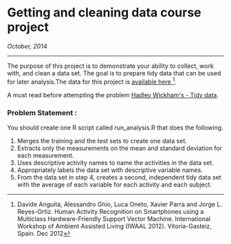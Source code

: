 # Getting and cleaning data course project
*October, 2014*
* * *

The purpose of this project is to demonstrate your ability to collect, work with, and clean a data set. The goal is to prepare tidy data that can be used for later analysis.The data for this project is [available here ](http://archive.ics.uci.edu/ml/datasets/Human+Activity+Recognition+Using+Smartphones) [^1]. 

A must read before attempting the problem [Hadley Wickham's - Tidy data](http://vita.had.co.nz/papers/tidy-data.pdf). 
### Problem Statement :

You should create one R script called run_analysis.R that does the following.    

1. Merges the training and the test sets to create one data set.
1. Extracts only the measurements on the mean and standard deviation for each measurement. 
1. Uses descriptive activity names to name the activities in the data set.
1. Appropriately labels the data set with descriptive variable names. 
1. From the data set in step 4, creates a second, independent tidy data set with the average of each variable for each activity and each subject.













[^1]: Davide Anguita, Alessandro Ghio, Luca Oneto, Xavier Parra and Jorge L. Reyes-Ortiz. Human Activity Recognition on Smartphones using a Multiclass Hardware-Friendly Support Vector Machine. International Workshop of Ambient Assisted Living (IWAAL 2012). Vitoria-Gasteiz, Spain. Dec 2012 

